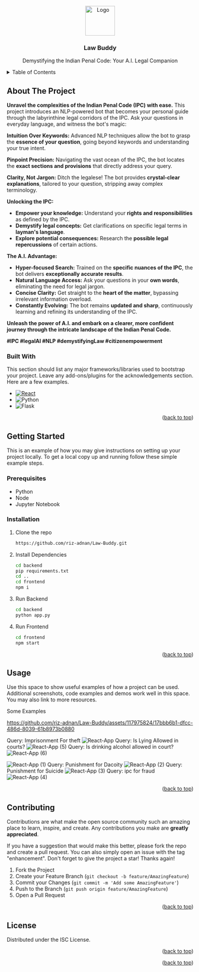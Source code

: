 
<!-- PROJECT LOGO -->
<br />
<div align="center">
  <a href="https://github.com/riz-adnan/Law-Buddy">
    <img src="https://tse1.mm.bing.net/th?id=OIP.2pRlU4pcWScztJ7iRiXmAQHaF7&pid=Api&rs=1&c=1&qlt=95&w=151&h=120" alt="Logo" width="80" height="80">
  </a>

  <h3 align="center">Law Buddy</h3>

  <p align="center">
    Demystifying the Indian Penal Code: Your A.I. Legal Companion
  </p>
</div>



<!-- TABLE OF CONTENTS -->
<details>
  <summary>Table of Contents</summary>
  <ol>
    <li>
      <a href="#about-the-project">About The Project</a>
      <ul>
        <li><a href="#built-with">Built With</a></li>
      </ul>
    </li>
    <li>
      <a href="#getting-started">Getting Started</a>
      <ul>
        <li><a href="#prerequisites">Prerequisites</a></li>
        <li><a href="#installation">Installation</a></li>
      </ul>
    </li>
    <li><a href="#usage">Usage</a></li>
    <li><a href="#roadmap">Roadmap</a></li>
    <li><a href="#contributing">Contributing</a></li>
    <li><a href="#license">License</a></li>
   
  </ol>
</details>



<!-- ABOUT THE PROJECT -->
## About The Project

**Unravel the complexities of the Indian Penal Code (IPC) with ease.** This project introduces an NLP-powered bot that becomes your personal guide through the labyrinthine legal corridors of the IPC. Ask your questions in everyday language, and witness the bot's magic:

**Intuition Over Keywords:** Advanced NLP techniques allow the bot to grasp the **essence of your question**, going beyond keywords and understanding your true intent.

**Pinpoint Precision:** Navigating the vast ocean of the IPC, the bot locates the **exact sections and provisions** that directly address your query.

**Clarity, Not Jargon:** Ditch the legalese! The bot provides **crystal-clear explanations**, tailored to your question, stripping away complex terminology.

**Unlocking the IPC:**

* **Empower your knowledge:** Understand your **rights and responsibilities** as defined by the IPC.
* **Demystify legal concepts:** Get clarifications on specific legal terms in **layman's language**.
* **Explore potential consequences:** Research the **possible legal repercussions** of certain actions.

**The A.I. Advantage:**

* **Hyper-focused Search:** Trained on the **specific nuances of the IPC**, the bot delivers **exceptionally accurate results**.
* **Natural Language Access:** Ask your questions in your **own words**, eliminating the need for legal jargon.
* **Concise Clarity:** Get straight to the **heart of the matter**, bypassing irrelevant information overload.
* **Constantly Evolving:** The bot remains **updated and sharp**, continuously learning and refining its understanding of the IPC.

**Unleash the power of A.I. and embark on a clearer, more confident journey through the intricate landscape of the Indian Penal Code.**

**#IPC #legalAI #NLP #demystifyingLaw #citizenempowerment**


### Built With

This section should list any major frameworks/libraries used to bootstrap your project. Leave any add-ons/plugins for the acknowledgements section. Here are a few examples.


* [![React][React.js]][React-url]
* ![Python][Python-shield]
* ![Flask][Flask.com]

<p align="right">(<a href="#readme-top">back to top</a>)</p>



<!-- GETTING STARTED -->
## Getting Started

This is an example of how you may give instructions on setting up your project locally.
To get a local copy up and running follow these simple example steps.

### Prerequisites

<ul>
  <li>Python</li>
  <li>Node</li>
  <li>Jupyter Notebook</li>
</ul>

### Installation




1. Clone the repo
   ```sh
   https://github.com/riz-adnan/Law-Buddy.git
   ```
2. Install Dependencies
   ```sh
   cd backend
   pip requirements.txt
   cd ..
   cd frontend
   npm i
   
   ```
3. Run Backend
   ```sh
   cd backend
   python app.py
   ```
4. Run Frontend
   ```sh
   cd frontend
   npm start
   
   ```

<p align="right">(<a href="#readme-top">back to top</a>)</p>



<!-- USAGE EXAMPLES -->
## Usage

Use this space to show useful examples of how a project can be used. Additional screenshots, code examples and demos work well in this space. You may also link to more resources.

Some Examples


https://github.com/riz-adnan/Law-Buddy/assets/117975824/17bbb6b1-dfcc-486d-8039-61b8973b0880

Query: Imprisonment For theft
![React-App](https://github.com/riz-adnan/Law-Buddy/assets/117975824/429fdd7b-36e6-493a-87ab-d756719b93d0)
Query: Is Lying Allowed in courts?
![React-App (5)](https://github.com/riz-adnan/Law-Buddy/assets/117975824/92c00738-bdc2-49bd-afc6-cd31bcc9ffbf)
Query: Is drinking alcohol allowed in court?
![React-App (6)](https://github.com/riz-adnan/Law-Buddy/assets/117975824/4b0e6dbf-c3f1-4608-adbd-20cb2342e5a2)




![React-App (1)](https://github.com/riz-adnan/Law-Buddy/assets/117975824/03236daa-38ee-4c72-95c0-95efbea2ec81)
Query: Punishment for Dacoity
![React-App (2)](https://github.com/riz-adnan/Law-Buddy/assets/117975824/ccffd323-206b-4681-98ef-1597b6eef4f2)
Query: Punishment for Suicide
![React-App (3)](https://github.com/riz-adnan/Law-Buddy/assets/117975824/fd5ebcd1-a4c1-46cd-91d3-6342c457cae1)
Query: ipc for fraud
![React-App (4)](https://github.com/riz-adnan/Law-Buddy/assets/117975824/bb697792-f148-4433-9c2b-1a2baa1d7833)


<p align="right">(<a href="#readme-top">back to top</a>)</p>






<!-- CONTRIBUTING -->
## Contributing

Contributions are what make the open source community such an amazing place to learn, inspire, and create. Any contributions you make are **greatly appreciated**.

If you have a suggestion that would make this better, please fork the repo and create a pull request. You can also simply open an issue with the tag "enhancement".
Don't forget to give the project a star! Thanks again!

1. Fork the Project
2. Create your Feature Branch (`git checkout -b feature/AmazingFeature`)
3. Commit your Changes (`git commit -m 'Add some AmazingFeature'`)
4. Push to the Branch (`git push origin feature/AmazingFeature`)
5. Open a Pull Request

<p align="right">(<a href="#readme-top">back to top</a>)</p>



<!-- LICENSE -->
## License

Distributed under the ISC License. 

<p align="right">(<a href="#readme-top">back to top</a>)</p>





<p align="right">(<a href="#readme-top">back to top</a>)</p>



<!-- MARKDOWN LINKS & IMAGES -->
<!-- https://www.markdownguide.org/basic-syntax/#reference-style-links -->
[contributors-shield]: https://img.shields.io/github/contributors/othneildrew/Best-README-Template.svg?style=for-the-badge
[contributors-url]: https://github.com/othneildrew/Best-README-Template/graphs/contributors
[forks-shield]: https://img.shields.io/github/forks/othneildrew/Best-README-Template.svg?style=for-the-badge
[forks-url]: https://github.com/othneildrew/Best-README-Template/network/members
[stars-shield]: https://img.shields.io/github/stars/othneildrew/Best-README-Template.svg?style=for-the-badge
[stars-url]: https://github.com/othneildrew/Best-README-Template/stargazers
[issues-shield]: https://img.shields.io/github/issues/othneildrew/Best-README-Template.svg?style=for-the-badge
[issues-url]: https://github.com/othneildrew/Best-README-Template/issues
[license-shield]: https://img.shields.io/github/license/othneildrew/Best-README-Template.svg?style=for-the-badge
[license-url]: https://github.com/othneildrew/Best-README-Template/blob/master/LICENSE.txt
[linkedin-shield]: https://img.shields.io/badge/-LinkedIn-black.svg?style=for-the-badge&logo=linkedin&colorB=555
[linkedin-url]: https://linkedin.com/in/othneildrew
[product-screenshot]: images/screenshot.png
[Next.js]: https://img.shields.io/badge/next.js-000000?style=for-the-badge&logo=nextdotjs&logoColor=white
[Next-url]: https://nextjs.org/
[React.js]: https://img.shields.io/badge/React-20232A?style=for-the-badge&logo=react&logoColor=61DAFB
[Python-shield]: https://img.shields.io/badge/Python-14354C?style=for-the-badge&logo=python&logoColor=white
[Flask.com]: https://img.shields.io/badge/Flask-000000?style=for-the-badge&logo=flask&logoColor=white
[React-url]: https://reactjs.org/
[Vue.js]: https://img.shields.io/badge/Vue.js-35495E?style=for-the-badge&logo=vuedotjs&logoColor=4FC08D
[Vue-url]: https://vuejs.org/
[Angular.io]: https://img.shields.io/badge/Angular-DD0031?style=for-the-badge&logo=angular&logoColor=white
[Angular-url]: https://angular.io/
[Svelte.dev]: https://img.shields.io/badge/Svelte-4A4A55?style=for-the-badge&logo=svelte&logoColor=FF3E00
[Svelte-url]: https://svelte.dev/
[Laravel.com]: https://img.shields.io/badge/Laravel-FF2D20?style=for-the-badge&logo=laravel&logoColor=white
[Laravel-url]: https://laravel.com
[Bootstrap.com]: https://img.shields.io/badge/Bootstrap-563D7C?style=for-the-badge&logo=bootstrap&logoColor=white
[Bootstrap-url]: https://getbootstrap.com
[JQuery.com]: https://img.shields.io/badge/jQuery-0769AD?style=for-the-badge&logo=jquery&logoColor=white
[JQuery-url]: https://jquery.com 
